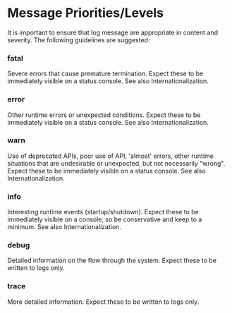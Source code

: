 # Message Priorities/Levels
It is important to ensure that log message are appropriate in content and severity. The following guidelines are suggested:

### fatal
Severe errors that cause premature termination. Expect these to be immediately visible on a status console. See also Internationalization.

### error 
Other runtime errors or unexpected conditions. Expect these to be immediately visible on a status console. See also Internationalization.

### warn
Use of deprecated APIs, poor use of API, 'almost' errors, other runtime situations that are undesirable or unexpected, but not necessarily "wrong". Expect these to be immediately visible on a status console. See also Internationalization.

### info
Interesting runtime events (startup/shutdown). Expect these to be immediately visible on a console, so be conservative and keep to a minimum. See also Internationalization.

### debug
Detailed information on the flow through the system. Expect these to be written to logs only.

### trace
More detailed information. Expect these to be written to logs only.
